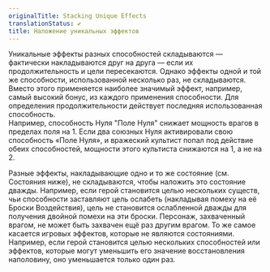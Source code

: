 ```yaml
---
originalTitle: Stacking Unique Effects
translationStatus: ✔️
title: Наложение уникальных эффектов
---
```

Уникальные эффекты разных способностей складываются — фактически накладываются друг на друга — если их продолжительность и цели пересекаются. Однако эффекты одной и той же способности, использованной несколько раз, не складываются. Вместо этого применяется наиболее значимый эффект, например, самый высокий бонус, из каждого применения способности. Для определения продолжительности действует последняя использованная способность.  
Например, способность Нуля "Поле Нуля" снижает мощность врагов в пределах поля на 1. Если два союзных Нуля активировали свою способность «Поле Нуля», и вражеский культист попал под действие обеих способностей, мощности этого культиста снижаются на 1, а не на 2.

Разные эффекты, накладывающие одно и то же состояние (см. Состояния ниже), не складываются, чтобы наложить это состояние дважды. Например, если герой становится целью нескольких существ, чьи способности заставляют цель ослабеть (накладывая помеху на её Броски Воздействия), цель не становится ослабленной дважды для получения двойной помехи на эти броски. Персонаж, захваченный врагом, не может быть захвачен ещё раз другим врагом. То же самое касается игровых эффектов, которые не являются состояниями. Например, если герой становится целью нескольких способностей или эффектов, которые могут уменьшить его значение восстановления наполовину, оно уменьшается только один раз.